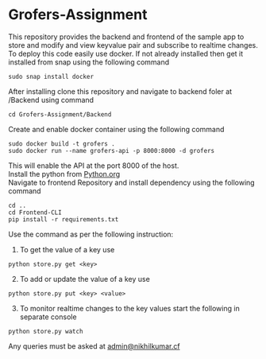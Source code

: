 # Grofers-Assignment
This repository provides the backend and frontend of the sample app to store and modify and view keyvalue pair and subscribe to realtime changes.<br/>
To deploy this code easily use docker. If not already installed then get it installed from snap using the following command<br/>
```
sudo snap install docker
```
After installing clone this repository and navigate to backend foler at /Backend using command<br/>
```
cd Grofers-Assignment/Backend
```
Create and enable docker container using the following command<br/>
```
sudo docker build -t grofers .
sudo docker run --name grofers-api -p 8000:8000 -d grofers
```
This will enable the API at the port 8000 of the host.<br/>
Install the python from [Python.org](https://python.org)<br/>
Navigate to frontend Repository and install dependency using the following command
```
cd ..
cd Frontend-CLI
pip install -r requirements.txt
```
Use the command as per the following instruction:<br/>
1. To get the value of a key use
```
python store.py get <key>
```
2. To add or update the value of a key use
```
python store.py put <key> <value>

```
3. To monitor realtime changes to the key values start the following in separate console
```
python store.py watch
```
Any queries must be asked at admin@nikhilkumar.cf
